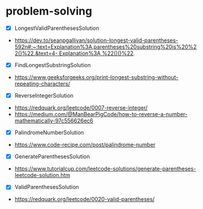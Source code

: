 # problem-solving 
- [x] LongestValidParenthesesSolution  
- https://dev.to/seanpgallivan/solution-longest-valid-parentheses-592n#:~:text=Explanation%3A,parentheses%20substring%20is%20%22()%22.&text=4-,Explanation%3A,%22()()%22.


- [x] FindLongestSubstringSolution  
- https://www.geeksforgeeks.org/print-longest-substring-without-repeating-characters/


- [x] ReverseIntegerSolution   
- https://redquark.org/leetcode/0007-reverse-integer/
- https://medium.com/@ManBearPigCode/how-to-reverse-a-number-mathematically-97c556626ec6


- [x] PalindromeNumberSolution
- https://www.code-recipe.com/post/palindrome-number


- [x] GenerateParenthesesSolution
- https://www.tutorialcup.com/leetcode-solutions/generate-parentheses-leetcode-solution.htm


- [x] ValidParenthesesSolution
- https://redquark.org/leetcode/0020-valid-parentheses/